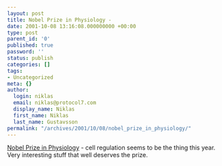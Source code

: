 ```yaml
---
layout: post
title: Nobel Prize in Physiology -
date: 2001-10-08 13:16:08.000000000 +00:00
type: post
parent_id: '0'
published: true
password: ''
status: publish
categories: []
tags:
- Uncategorized
meta: {}
author:
  login: niklas
  email: niklas@protocol7.com
  display_name: Niklas
  first_name: Niklas
  last_name: Gustavsson
permalink: "/archives/2001/10/08/nobel_prize_in_physiology/"
---
```

[Nobel Prize in Physiology](http://www.nobel.se/) - cell regulation seems to be the thing this year. Very interesting stuff that well deserves the prize.

